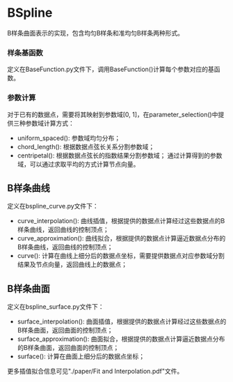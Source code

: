 # BSpline
B样条曲面表示的实现，包含均匀B样条和准均匀B样条两种形式。

### 样条基函数
定义在BaseFunction.py文件下，调用BaseFunction()计算每个参数对应的基函数。

### 参数计算
对于已有的数据点，需要将其映射到参数域[0, 1]，在parameter_selection()中提供三种参数域计算方式：
- uniform_spaced(): 参数域均匀分布；
- chord_length(): 根据数据点弦长关系分割参数域；
- centripetal(): 根据数据点弦长的指数结果分割参数域；
通过计算得到的参数域，可以通过求取平均的方式计算节点向量。

## B样条曲线
定义在bspline_curve.py文件下：

- curve_interpolation(): 曲线插值，根据提供的数据点计算经过这些数据点的B样条曲线，返回曲线的控制顶点；
- curve_approximation(): 曲线拟合，根据提供的数据点计算逼近数据点分布的B样条曲线，返回曲线的控制顶点；
- curve(): 计算在曲线上细分后的数据点坐标，需要提供数据点对应参数域分割结果及节点向量，返回曲线上的数据点；

## B样条曲面
定义在bspline_surface.py文件下：

- surface_interpolation(): 曲面插值，根据提供的数据点计算经过这些数据点的B样条曲面，返回曲面的控制顶点；
- surface_approximation(): 曲面拟合，根据提供的数据点计算逼近数据点分布的B样条曲面，返回曲面的控制顶点；
- surface(): 计算在曲面上细分后的数据点坐标；

更多插值拟合信息可见"./paper/Fit and Interpolation.pdf"文件。

